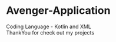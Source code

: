 # Avenger-Application
Coding Language - Kotlin and XML<br/>
ThankYou for check out my projects<br/>
